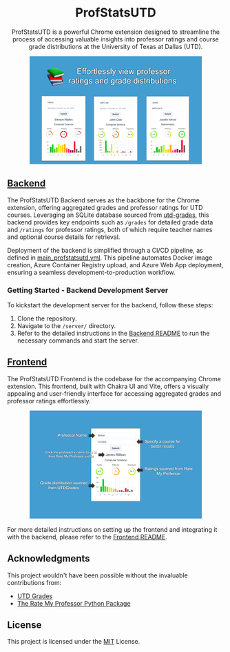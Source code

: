 <h1 align="center">ProfStatsUTD</h1>

<p align="center">
  ProfStatsUTD is a powerful Chrome extension designed to streamline the process of accessing valuable insights into professor ratings and course grade distributions at the University of Texas at Dallas (UTD).
</p>

<p align="center">
  <img src="assets/extension-screenshot-1.jpg" alt="Screenshot" width="400">
</p>

## [Backend](/server/)

The ProfStatsUTD Backend serves as the backbone for the Chrome extension, offering aggregated grades and professor ratings for UTD courses. Leveraging an SQLite database sourced from [utd-grades](https://github.com/acmutd/utd-grades), this backend provides key endpoints such as `/grades` for detailed grade data and `/ratings` for professor ratings, both of which require teacher names and optional course details for retrieval.

Deployment of the backend is simplified through a CI/CD pipeline, as defined in [main_profstatsutd.yml](/.github/workflows/main_profstatsutd.yml). This pipeline automates Docker image creation, Azure Container Registry upload, and Azure Web App deployment, ensuring a seamless development-to-production workflow.

### Getting Started - Backend Development Server

To kickstart the development server for the backend, follow these steps:

1. Clone the repository.
2. Navigate to the `/server/` directory.
3. Refer to the detailed instructions in the [Backend README](/server/README.md) to run the necessary commands and start the server.

## [Frontend](/extension/)

The ProfStatsUTD Frontend is the codebase for the accompanying Chrome extension. This frontend, built with Chakra UI and Vite, offers a visually appealing and user-friendly interface for accessing aggregated grades and professor ratings effortlessly.

<p align="center">
  <img src="assets/extension-screenshot-2.jpg" alt="Screenshot" width="400">
</p>

For more detailed instructions on setting up the frontend and integrating it with the backend, please refer to the [Frontend README](/extension/README.md).

## Acknowledgments

This project wouldn't have been possible without the invaluable contributions from:

- [UTD Grades](https://utdgrades.com/)
- [The Rate My Professor Python Package](https://github.com/Nobelz/RateMyProfessorAPI)

## License

This project is licensed under the [MIT](LICENSE) License.
